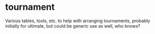 # tournament
Various tables, tools, etc. to help with arranging tournaments, probably initially for ultimate, but could be generic use as well, who knows?
